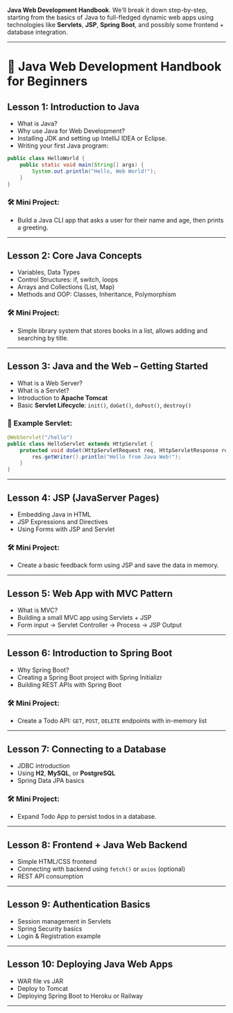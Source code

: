 **Java Web Development Handbook**. We'll break it down step-by-step, starting from the basics of Java to full-fledged dynamic web apps using technologies like **Servlets**, **JSP**, **Spring Boot**, and possibly some frontend + database integration.

---

# 🧱 **Java Web Development Handbook for Beginners**

## **Lesson 1: Introduction to Java**
- What is Java?
- Why use Java for Web Development?
- Installing JDK and setting up IntelliJ IDEA or Eclipse.
- Writing your first Java program:
```java
public class HelloWorld {
    public static void main(String[] args) {
        System.out.println("Hello, Web World!");
    }
}
```

### 🛠 Mini Project:
- Build a Java CLI app that asks a user for their name and age, then prints a greeting.

---

## **Lesson 2: Core Java Concepts**
- Variables, Data Types
- Control Structures: if, switch, loops
- Arrays and Collections (List, Map)
- Methods and OOP: Classes, Inheritance, Polymorphism

### 🛠 Mini Project:
- Simple library system that stores books in a list, allows adding and searching by title.

---

## **Lesson 3: Java and the Web – Getting Started**
- What is a Web Server?
- What is a Servlet?
- Introduction to **Apache Tomcat**
- Basic **Servlet Lifecycle**: `init()`, `doGet()`, `doPost()`, `destroy()`

### 🧪 Example Servlet:
```java
@WebServlet("/hello")
public class HelloServlet extends HttpServlet {
    protected void doGet(HttpServletRequest req, HttpServletResponse res) throws IOException {
        res.getWriter().println("Hello from Java Web!");
    }
}
```

---

## **Lesson 4: JSP (JavaServer Pages)**
- Embedding Java in HTML
- JSP Expressions and Directives
- Using Forms with JSP and Servlet

### 🛠 Mini Project:
- Create a basic feedback form using JSP and save the data in memory.

---

## **Lesson 5: Web App with MVC Pattern**
- What is MVC?
- Building a small MVC app using Servlets + JSP
- Form input -> Servlet Controller -> Process -> JSP Output

---

## **Lesson 6: Introduction to Spring Boot**
- Why Spring Boot?
- Creating a Spring Boot project with Spring Initializr
- Building REST APIs with Spring Boot

### 🛠 Mini Project:
- Create a Todo API: `GET`, `POST`, `DELETE` endpoints with in-memory list

---

## **Lesson 7: Connecting to a Database**
- JDBC introduction
- Using **H2**, **MySQL**, or **PostgreSQL**
- Spring Data JPA basics

### 🛠 Mini Project:
- Expand Todo App to persist todos in a database.

---

## **Lesson 8: Frontend + Java Web Backend**
- Simple HTML/CSS frontend
- Connecting with backend using `fetch()` or `axios` (optional)
- REST API consumption

---

## **Lesson 9: Authentication Basics**
- Session management in Servlets
- Spring Security basics
- Login & Registration example

---

## **Lesson 10: Deploying Java Web Apps**
- WAR file vs JAR
- Deploy to Tomcat
- Deploying Spring Boot to Heroku or Railway

---

